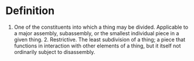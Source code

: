 # Definition

1.  One of the constituents into which a thing may be divided.
    Applicable to a major assembly, subassembly, or the smallest
    individual piece in a given thing. 2. Restrictive. The least
    subdivision of a thing; a piece that functions in interaction with
    other elements of a thing, but it itself not ordinarily subject to
    disassembly.

